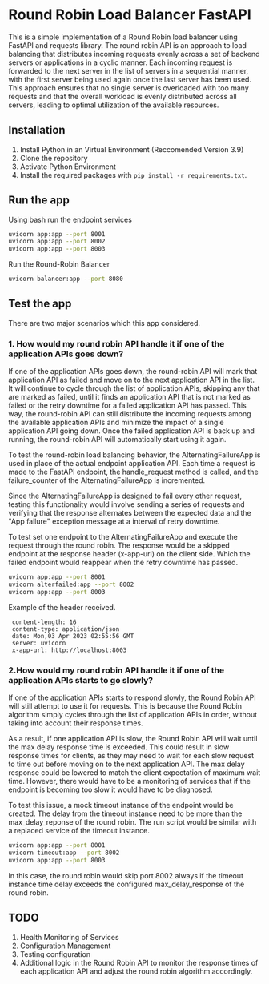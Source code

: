 # Round Robin Load Balancer FastAPI

This is a simple implementation of a Round Robin load balancer using FastAPI and requests library. The round robin API is an approach to load balancing that distributes incoming requests evenly across a set of backend servers or applications in a cyclic manner. Each incoming request is forwarded to the next server in the list of servers in a sequential manner, with the first server being used again once the last server has been used. This approach ensures that no single server is overloaded with too many requests and that the overall workload is evenly distributed across all servers, leading to optimal utilization of the available resources.

## Installation

1. Install Python in an Virtual Environment (Reccomended Version 3.9)
2. Clone the repository
3. Activate Python Environment 
4. Install the required packages with `pip install -r requirements.txt`.

## Run the app
Using bash run the endpoint services

```sh
uvicorn app:app --port 8001
uvicorn app:app --port 8002
uvicorn app:app --port 8003
```

Run the Round-Robin Balancer

```sh
uvicorn balancer:app --port 8080
```

## Test the app 

There are two major scenarios which this app considered.
### 1. How would my round robin API handle it if one of the application APIs goes down?

If one of the application APIs goes down, the round-robin API will mark that application API as failed and move on to the next application API in the list. It will continue to cycle through the list of application APIs, skipping any that are marked as failed, until it finds an application API that is not marked as failed or the retry downtime for a failed application API has passed. This way, the round-robin API can still distribute the incoming requests among the available application APIs and minimize the impact of a single application API going down. Once the failed application API is back up and running, the round-robin API will automatically start using it again.

To test the round-robin load balancing behavior, the AlternatingFailureApp is used in place of the actual endpoint application API. Each time a request is made to the FastAPI endpoint, the handle_request method is called, and the failure_counter of the AlternatingFailureApp is incremented.

Since the AlternatingFailureApp is designed to fail every other request, testing this functionality would involve sending a series of requests and verifying that the response alternates between the expected data and the "App failure" exception message at a interval of retry downtime.

To test set one endpoint to the AlternatingFailureApp and execute the request through the round robin. The response would be a skipped endpoint at the response header (x-app-url) on the client side. Which the failed endpoint would reappear when the retry downtime has passed.

```sh
uvicorn app:app --port 8001
uvicorn alterfailed:app --port 8002
uvicorn app:app --port 8003
```

Example of the header received.

```
 content-length: 16 
 content-type: application/json 
 date: Mon,03 Apr 2023 02:55:56 GMT 
 server: uvicorn 
 x-app-url: http://localhost:8003 
```




### 2.How would my round robin API handle it if one of the application APIs starts to go slowly?

If one of the application APIs starts to respond slowly, the Round Robin API will still attempt to use it for requests. This is because the Round Robin algorithm simply cycles through the list of application APIs in order, without taking into account their response times.

As a result, if one application API is slow, the Round Robin API will wait until the max delay response time is exceeded. This could result in slow response times for clients, as they may need to wait for each slow request to time out before moving on to the next application API. The max delay response could be lowered to match the client expectation of maximum wait time. However, there would have to be a monitoring of services that if the endpoint is becoming too slow it would have to be diagnosed.

To test this issue, a mock timeout instance of the endpoint would be created. The delay from the timeout instance need to be more than the max_delay_reponse of the round robin. The run script would be similar with a replaced service of the timeout instance.


```sh
uvicorn app:app --port 8001
uvicorn timeout:app --port 8002
uvicorn app:app --port 8003
```

In this case, the round robin would skip port 8002 always if the timeout instance time delay exceeds the configured max_delay_response of the round robin.



## TODO

1. Health Monitoring of Services
2. Configuration Management
3. Testing configuration
4. Additional logic in the Round Robin API to monitor the response times of each application API and adjust the round robin algorithm accordingly.
